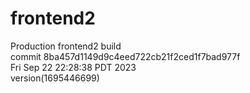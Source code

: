 # frontend2  
Production frontend2 build  
commit 8ba457d1149d9c4eed722cb21f2ced1f7bad977f  
Fri Sep 22 22:28:38 PDT 2023  
version(1695446699)  
